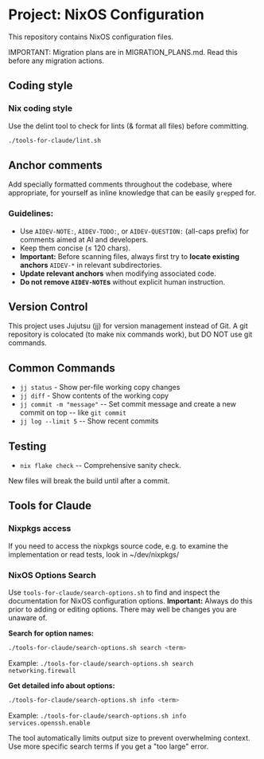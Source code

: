 # Project: NixOS Configuration

This repository contains NixOS configuration files.

IMPORTANT: Migration plans are in MIGRATION_PLANS.md. Read this before any migration actions.

## Coding style

### Nix coding style
Use the delint tool to check for lints (& format all files) before committing.
```bash
./tools-for-claude/lint.sh
```

## Anchor comments  

Add specially formatted comments throughout the codebase, where appropriate, for yourself as inline knowledge that can be easily `grep`ped for.  

### Guidelines:  

- Use `AIDEV-NOTE:`, `AIDEV-TODO:`, or `AIDEV-QUESTION:` (all-caps prefix) for comments aimed at AI and developers.  
- Keep them concise (≤ 120 chars).  
- **Important:** Before scanning files, always first try to **locate existing anchors** `AIDEV-*` in relevant subdirectories.  
- **Update relevant anchors** when modifying associated code.  
- **Do not remove `AIDEV-NOTE`s** without explicit human instruction.  

## Version Control
This project uses Jujutsu (jj) for version management instead of Git.
A git repository is colocated (to make nix commands work), but DO NOT use git commands.

## Common Commands
- `jj status` - Show per-file working copy changes
- `jj diff` - Show contents of the working copy
- `jj commit -m "message"` -- Set commit message and create a new commit on top -- like `git commit`
- `jj log --limit 5` -- Show recent commits

## Testing
- `nix flake check` -- Comprehensive sanity check.

New files will break the build until after a commit.

## Tools for Claude

### Nixpkgs access

If you need to access the nixpkgs source code, e.g. to examine the implementation or read tests, look in ~/dev/nixpkgs/

### NixOS Options Search
Use `tools-for-claude/search-options.sh` to find and inspect the documentation for NixOS configuration options.
**Important:** Always do this prior to adding or editing options. There may well be changes you are unaware of.

**Search for option names:**
```bash
./tools-for-claude/search-options.sh search <term>
```
Example: `./tools-for-claude/search-options.sh search networking.firewall`

**Get detailed info about options:**
```bash
./tools-for-claude/search-options.sh info <term>
```
Example: `./tools-for-claude/search-options.sh info services.openssh.enable`

The tool automatically limits output size to prevent overwhelming context. Use more specific search terms if you get a "too large" error.
